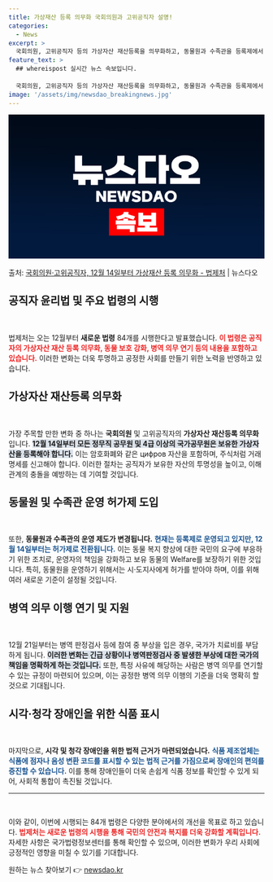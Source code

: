 ```yaml
---
title: 가상재산 등록 의무화 국회의원과 고위공직자 설명!
categories:
  - News
excerpt: >
  국회의원, 고위공직자 등의 가상자산 재산등록을 의무화하고, 동물원과 수족관을 등록제에서 허가제로 바꾼다. 법…
feature_text: >
  ## whereispost 실시간 뉴스 속보입니다.

  국회의원, 고위공직자 등의 가상자산 재산등록을 의무화하고, 동물원과 수족관을 등록제에서 허가제로 바꾼다. 법…
image: '/assets/img/newsdao_breakingnews.jpg'
---
```


![뉴스다오 속보](/assets/img/newsdao_breakingnews.jpg)

<p>출처: <a href="https://newsdao.kr/2693" rel="dofollow">국회의원·고위공직자, 12월 14일부터 가상재산 등록 의무화 - 법제처</a> | 뉴스다오</p>

<h2 data-ke-size="size26">공직자 윤리법 및 주요 법령의 시행</h2>

<p data-ke-size="size16">&nbsp;</p>

법제처는 오는 12월부터 <b>새로운 법령</b> 84개를 시행한다고 발표했습니다. <b><span style="color: #ee2323;">이 법령은 공직자의 가상자산 재산 등록 의무화, 동물 보호 강화, 병역 의무 연기 등의 내용을 포함하고 있습니다.</span></b> 이러한 변화는 더욱 투명하고 공정한 사회를 만들기 위한 노력을 반영하고 있습니다.

<h2 data-ke-size="size26">가상자산 재산등록 의무화</h2>

<p data-ke-size="size16">&nbsp;</p>

가장 주목할 만한 변화 중 하나는 <b>국회의원</b> 및 고위공직자의 <b>가상자산 재산등록 의무화</b>입니다. <b><span style="background-color: #21538527;">12월 14일부터 모든 정무직 공무원 및 4급 이상의 국가공무원은 보유한 가상자산을 등록해야 합니다.</span></b> 이는 암호화폐와 같은 цифров 자산을 포함하며, 주식처럼 거래 명세를 신고해야 합니다. 이러한 절차는 공직자가 보유한 자산의 투명성을 높이고, 이해관계의 충돌을 예방하는 데 기여할 것입니다.

<h2 data-ke-size="size26">동물원 및 수족관 운영 허가제 도입</h2>

<p data-ke-size="size16">&nbsp;</p>

또한, <b>동물원과 수족관의 운영 제도가 변경됩니다.</b> <b><span style="color: #1a5490;">현재는 등록제로 운영되고 있지만, 12월 14일부터는 허가제로 전환됩니다.</span></b> 이는 동물 복지 향상에 대한 국민의 요구에 부응하기 위한 조치로, 운영자의 책임을 강화하고 보유 동물의 Welfare를 보장하기 위한 것입니다. 특히, 동물원을 운영하기 위해서는 시·도지사에게 허가를 받아야 하며, 이를 위해 여러 새로운 기준이 설정될 것입니다.

<h2 data-ke-size="size26">병역 의무 이행 연기 및 지원</h2>

<p data-ke-size="size16">&nbsp;</p>

12월 21일부터는 병역 판정검사 등에 참여 중 부상을 입은 경우, 국가가 치료비를 부담하게 됩니다. <b><span style="background-color: #21538527;">이러한 변화는 긴급 상황이나 병역판정검사 중 발생한 부상에 대한 국가의 책임을 명확하게 하는 것입니다.</span></b> 또한, 특정 사유에 해당하는 사람은 병역 의무를 연기할 수 있는 규정이 마련되어 있으며, 이는 공정한 병역 의무 이행의 기준을 더욱 명확히 할 것으로 기대됩니다.

<h2 data-ke-size="size26">시각·청각 장애인을 위한 식품 표시</h2>

<p data-ke-size="size16">&nbsp;</p>

마지막으로, <b>시각 및 청각 장애인을 위한 법적 근거가 마련되었습니다.</b> <b><span style="color: #1a5490;">식품 제조업체는 식품에 점자나 음성 변환 코드를 표시할 수 있는 법적 근거를 가짐으로써 장애인의 편의를 증진할 수 있습니다.</span></b> 이를 통해 장애인들이 더욱 손쉽게 식품 정보를 확인할 수 있게 되어, 사회적 통합이 촉진될 것입니다. 

<hr>

<p data-ke-size="size16">&nbsp;</p>

이와 같이, 이번에 시행되는 84개 법령은 다양한 분야에서의 개선을 목표로 하고 있습니다. <b><span style="color: #ee2323;">법제처는 새로운 법령의 시행을 통해 국민의 안전과 복지를 더욱 강화할 계획입니다.</span></b> 자세한 사항은 국가법령정보센터를 통해 확인할 수 있으며, 이러한 변화가 우리 사회에 긍정적인 영향을 미칠 수 있기를 기대합니다.  

원하는 뉴스 찾아보기 👉 <a href="https://newsdao.kr" rel="dofollow">newsdao.kr</a>


